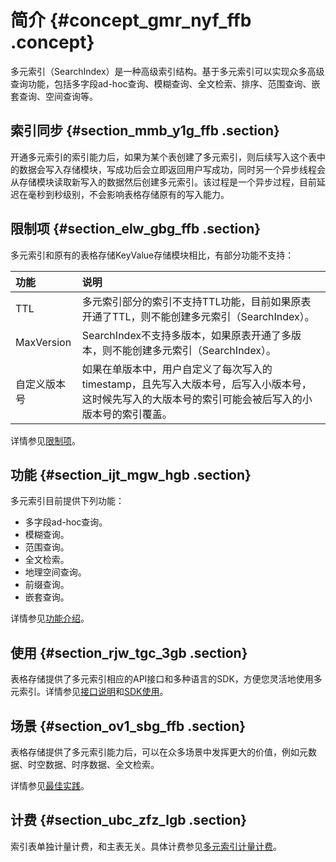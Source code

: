 # 简介 {#concept_gmr_nyf_ffb .concept}

多元索引（SearchIndex）是一种高级索引结构。基于多元索引可以实现众多高级查询功能，包括多字段ad-hoc查询、模糊查询、全文检索、排序、范围查询、嵌套查询、空间查询等。

## 索引同步 {#section_mmb_y1g_ffb .section}

开通多元索引的索引能力后，如果为某个表创建了多元索引，则后续写入这个表中的数据会写入存储模块，写成功后会立即返回用户写成功，同时另一个异步线程会从存储模块读取新写入的数据然后创建多元索引。该过程是一个异步过程，目前延迟在毫秒到秒级别，不会影响表格存储原有的写入能力。

## 限制项 {#section_elw_gbg_ffb .section}

多元索引和原有的表格存储KeyValue存储模块相比，有部分功能不支持：

|功能|说明|
|:-|:-|
|TTL|多元索引部分的索引不支持TTL功能，目前如果原表开通了TTL，则不能创建多元索引（SearchIndex）。|
|MaxVersion|SearchIndex不支持多版本，如果原表开通了多版本，则不能创建多元索引（SearchIndex）。|
|自定义版本号|如果在单版本中，用户自定义了每次写入的timestamp，且先写入大版本号，后写入小版本号，这时候先写入的大版本号的索引可能会被后写入的小版本号的索引覆盖。|

详情参见[限制项](intl.zh-CN/产品功能/多元索引/限制项.md)。

## 功能 {#section_ijt_mgw_hgb .section}

多元索引目前提供下列功能：

-   多字段ad-hoc查询。
-   模糊查询。
-   范围查询。
-   全文检索。
-   地理空间查询。
-   前缀查询。
-   嵌套查询。

详情参见[功能介绍](intl.zh-CN/产品功能/多元索引/功能介绍.md)。

## 使用 {#section_rjw_tgc_3gb .section}

表格存储提供了多元索引相应的API接口和多种语言的SDK，方便您灵活地使用多元索引。详情参见[接口说明](intl.zh-CN/产品功能/多元索引/接口说明.md)和[SDK使用](intl.zh-CN/产品功能/多元索引/SDK使用.md)。

## 场景 {#section_ov1_sbg_ffb .section}

表格存储提供了多元索引能力后，可以在众多场景中发挥更大的价值，例如元数据、时空数据、时序数据、全文检索。

详情参见[最佳实践](intl.zh-CN/产品功能/多元索引/最佳实践.md)。

## 计费 {#section_ubc_zfz_lgb .section}

索引表单独计量计费，和主表无关。具体计费参见[多元索引计量计费](intl.zh-CN/产品功能/多元索引/计量计费.md)。

